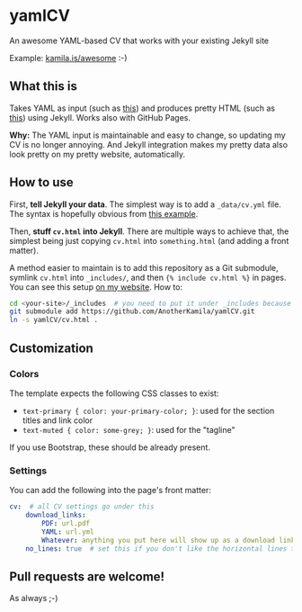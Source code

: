 yamlCV
======

An awesome YAML-based CV that works with your existing Jekyll site

Example: [kamila.is/awesome](https://kamila.is/awesome) :-)

What this is
------------

Takes YAML as input (such as [this](https://github.com/AnotherKamila/kamila.is/blob/master/_data/cv.yml)) and produces pretty HTML (such as [this](https://kamila.is/awesome)) using Jekyll. Works also with GitHub Pages.

**Why:** The YAML input is maintainable and easy to change, so updating my CV is no longer annoying.
And Jekyll integration makes my pretty data also look pretty on my pretty website, automatically.

How to use
----------

First, **tell Jekyll your data**. The simplest way is to add a `_data/cv.yml` file. The syntax is hopefully obvious from [this example](./example-data.yml).

Then, **stuff `cv.html` into Jekyll**. There are multiple ways to achieve that, the simplest being just copying `cv.html` into `something.html` (and adding a front matter).

A method easier to maintain is to add this repository as a Git submodule, symlink `cv.html` into `_includes/`, and then `{% include cv.html %}` in pages. You can see this setup [on my website](https://github.com/AnotherKamila/kamila.is/blob/master/cv/index.html). How to:

```sh
cd <your-site>/_includes  # you need to put it under _includes because jekyll doesn't like arbitrary symlinks
git submodule add https://github.com/AnotherKamila/yamlCV.git
ln -s yamlCV/cv.html .
```

Customization
-------------

### Colors

The template expects the following CSS classes to exist:

- `text-primary { color: your-primary-color; }`: used for the section titles and link color
- `text-muted { color: some-grey; }`: used for the "tagline"

If you use Bootstrap, these should be already present.

### Settings

You can add the following into the page's front matter:

```yaml
cv:  # all CV settings go under this
    download_links:
        PDF: url.pdf
        YAML: url.yml
        Whatever: anything you put here will show up as a download link in the upper right corner
    no_lines: true  # set this if you don't like the horizontal lines that go with section titles
```

Pull requests are welcome!
--------------------------

As always ;-)
